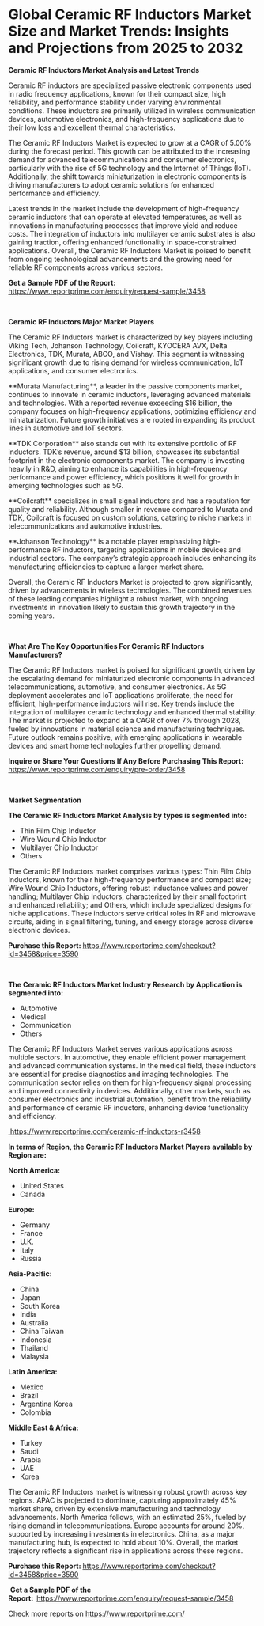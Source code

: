 <p><h1>Global Ceramic RF Inductors Market Size and Market Trends: Insights and Projections from 2025 to 2032</h1></p><p><strong>Ceramic RF Inductors Market Analysis and Latest Trends</strong></p>
<p><p>Ceramic RF inductors are specialized passive electronic components used in radio frequency applications, known for their compact size, high reliability, and performance stability under varying environmental conditions. These inductors are primarily utilized in wireless communication devices, automotive electronics, and high-frequency applications due to their low loss and excellent thermal characteristics.</p><p>The Ceramic RF Inductors Market is expected to grow at a CAGR of 5.00% during the forecast period. This growth can be attributed to the increasing demand for advanced telecommunications and consumer electronics, particularly with the rise of 5G technology and the Internet of Things (IoT). Additionally, the shift towards miniaturization in electronic components is driving manufacturers to adopt ceramic solutions for enhanced performance and efficiency.</p><p>Latest trends in the market include the development of high-frequency ceramic inductors that can operate at elevated temperatures, as well as innovations in manufacturing processes that improve yield and reduce costs. The integration of inductors into multilayer ceramic substrates is also gaining traction, offering enhanced functionality in space-constrained applications. Overall, the Ceramic RF Inductors Market is poised to benefit from ongoing technological advancements and the growing need for reliable RF components across various sectors.</p></p>
<p><strong>Get a Sample PDF of the Report:&nbsp;</strong> <a href="https://www.reportprime.com/enquiry/request-sample/3458?utm_campaign=3010&utm_medium=2&utm_source=Github&utm_content=ia&utm_term=18032025&utm_id=ceramic-rf-inductors">https://www.reportprime.com/enquiry/request-sample/3458</a></p>
<p>&nbsp;</p>
<p><strong>Ceramic RF Inductors Major Market Players</strong></p>
<p><p>The Ceramic RF Inductors market is characterized by key players including Viking Tech, Johanson Technology, Coilcraft, KYOCERA AVX, Delta Electronics, TDK, Murata, ABCO, and Vishay. This segment is witnessing significant growth due to rising demand for wireless communication, IoT applications, and consumer electronics.</p><p>**Murata Manufacturing**, a leader in the passive components market, continues to innovate in ceramic inductors, leveraging advanced materials and technologies. With a reported revenue exceeding $16 billion, the company focuses on high-frequency applications, optimizing efficiency and miniaturization. Future growth initiatives are rooted in expanding its product lines in automotive and IoT sectors.</p><p>**TDK Corporation** also stands out with its extensive portfolio of RF inductors. TDK’s revenue, around $13 billion, showcases its substantial footprint in the electronic components market. The company is investing heavily in R&D, aiming to enhance its capabilities in high-frequency performance and power efficiency, which positions it well for growth in emerging technologies such as 5G.</p><p>**Coilcraft** specializes in small signal inductors and has a reputation for quality and reliability. Although smaller in revenue compared to Murata and TDK, Coilcraft is focused on custom solutions, catering to niche markets in telecommunications and automotive industries. </p><p>**Johanson Technology** is a notable player emphasizing high-performance RF inductors, targeting applications in mobile devices and industrial sectors. The company’s strategic approach includes enhancing its manufacturing efficiencies to capture a larger market share.</p><p>Overall, the Ceramic RF Inductors Market is projected to grow significantly, driven by advancements in wireless technologies. The combined revenues of these leading companies highlight a robust market, with ongoing investments in innovation likely to sustain this growth trajectory in the coming years.</p></p>
<p>&nbsp;</p>
<p><strong>What Are The Key Opportunities For Ceramic RF Inductors Manufacturers?</strong></p>
<p><p>The Ceramic RF Inductors market is poised for significant growth, driven by the escalating demand for miniaturized electronic components in advanced telecommunications, automotive, and consumer electronics. As 5G deployment accelerates and IoT applications proliferate, the need for efficient, high-performance inductors will rise. Key trends include the integration of multilayer ceramic technology and enhanced thermal stability. The market is projected to expand at a CAGR of over 7% through 2028, fueled by innovations in material science and manufacturing techniques. Future outlook remains positive, with emerging applications in wearable devices and smart home technologies further propelling demand.</p></p>
<p><strong>Inquire or Share Your Questions If Any Before Purchasing This Report:</strong> <a href="https://www.reportprime.com/enquiry/pre-order/3458?utm_campaign=3010&utm_medium=2&utm_source=Github&utm_content=ia&utm_term=18032025&utm_id=ceramic-rf-inductors">https://www.reportprime.com/enquiry/pre-order/3458</a></p>
<p>&nbsp;</p>
<p><strong>Market Segmentation</strong></p>
<p><strong>The Ceramic RF Inductors Market Analysis by types is segmented into:</strong></p>
<p><ul><li>Thin Film Chip Inductor</li><li>Wire Wound Chip Inductor</li><li>Multilayer Chip Inductor</li><li>Others</li></ul></p>
<p><p>The Ceramic RF Inductors market comprises various types: Thin Film Chip Inductors, known for their high-frequency performance and compact size; Wire Wound Chip Inductors, offering robust inductance values and power handling; Multilayer Chip Inductors, characterized by their small footprint and enhanced reliability; and Others, which include specialized designs for niche applications. These inductors serve critical roles in RF and microwave circuits, aiding in signal filtering, tuning, and energy storage across diverse electronic devices.</p></p>
<p><strong>Purchase this Report:&nbsp;</strong><a href="https://www.reportprime.com/checkout?id=3458&price=3590&utm_campaign=3010&utm_medium=2&utm_source=Github&utm_content=ia&utm_term=18032025&utm_id=ceramic-rf-inductors">https://www.reportprime.com/checkout?id=3458&price=3590</a></p>
<p>&nbsp;</p>
<p><strong>The Ceramic RF Inductors Market Industry Research by Application is segmented into:</strong></p>
<p><ul><li>Automotive</li><li>Medical</li><li>Communication</li><li>Others</li></ul></p>
<p><p>The Ceramic RF Inductors Market serves various applications across multiple sectors. In automotive, they enable efficient power management and advanced communication systems. In the medical field, these inductors are essential for precise diagnostics and imaging technologies. The communication sector relies on them for high-frequency signal processing and improved connectivity in devices. Additionally, other markets, such as consumer electronics and industrial automation, benefit from the reliability and performance of ceramic RF inductors, enhancing device functionality and efficiency.</p></p>
<p><a href="https://www.reportprime.com/ceramic-rf-inductors-r3458?utm_campaign=3010&utm_medium=2&utm_source=Github&utm_content=ia&utm_term=18032025&utm_id=ceramic-rf-inductors">&nbsp;https://www.reportprime.com/ceramic-rf-inductors-r3458</a></p>
<p><strong>In terms of Region, the Ceramic RF Inductors Market Players available by Region are:</strong></p>
<p>
    <p> <strong> North America: </strong>
        <ul>
            <li>United States</li>
            <li>Canada</li>
        </ul>
        </p> 
    <p> <strong> Europe: </strong>
        <ul>
            <li>Germany</li>
            <li>France</li>
            <li>U.K.</li>
            <li>Italy</li>
            <li>Russia</li>
        </ul>
        </p> 
    <p> <strong> Asia-Pacific: </strong>
        <ul>
            <li>China</li>
            <li>Japan</li>
            <li>South Korea</li>
            <li>India</li>
            <li>Australia</li>
            <li>China Taiwan</li>
            <li>Indonesia</li>
            <li>Thailand</li>
            <li>Malaysia</li>
        </ul>
        </p> 
    <p> <strong> Latin America: </strong>
        <ul>
            <li>Mexico</li>
            <li>Brazil</li>
            <li>Argentina Korea</li>
            <li>Colombia</li>
        </ul>
        </p> 
    <p> <strong> Middle East & Africa: </strong>
        <ul>
            <li>Turkey</li>
            <li>Saudi</li>
            <li>Arabia</li>
            <li>UAE</li>
            <li>Korea</li>
        </ul>
    </p>
    </p>
<p><p>The Ceramic RF Inductors market is witnessing robust growth across key regions. APAC is projected to dominate, capturing approximately 45% market share, driven by extensive manufacturing and technology advancements. North America follows, with an estimated 25%, fueled by rising demand in telecommunications. Europe accounts for around 20%, supported by increasing investments in electronics. China, as a major manufacturing hub, is expected to hold about 10%. Overall, the market trajectory reflects a significant rise in applications across these regions.</p></p>
<p><strong>Purchase this Report: </strong><a href="https://www.reportprime.com/checkout?id=3458&price=3590&utm_campaign=3010&utm_medium=2&utm_source=Github&utm_content=ia&utm_term=18032025&utm_id=ceramic-rf-inductors">https://www.reportprime.com/checkout?id=3458&price=3590</a></p>
<p>&nbsp;<strong>Get a Sample PDF of the Report:&nbsp;&nbsp;</strong><a href="https://www.reportprime.com/enquiry/request-sample/3458?utm_campaign=3010&utm_medium=2&utm_source=Github&utm_content=ia&utm_term=18032025&utm_id=ceramic-rf-inductors">https://www.reportprime.com/enquiry/request-sample/3458</a></p>
<p><strong></strong></p>
<p>Check more reports on <a href="https://www.reportprime.com/?utm_campaign=3010&utm_medium=2&utm_source=Github&utm_content=ia&utm_term=18032025&utm_id=ceramic-rf-inductors">https://www.reportprime.com/</a></p>